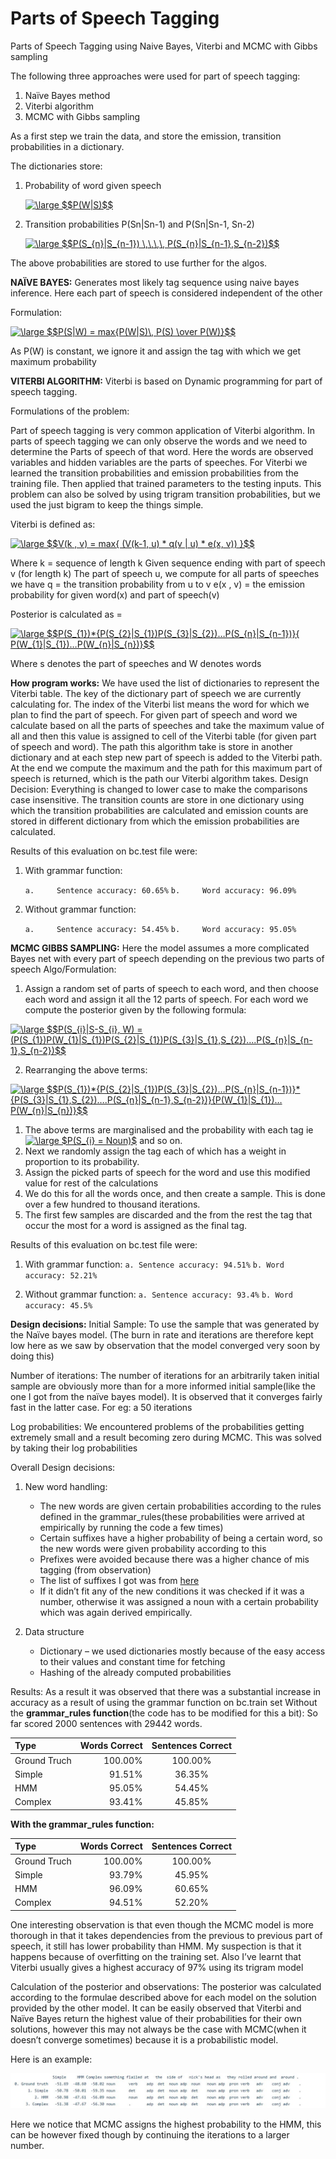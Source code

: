 # Parts of Speech Tagging

Parts of Speech Tagging using Naive Bayes, Viterbi and MCMC with Gibbs sampling

The following three approaches were used for part of speech tagging:

1. Naïve Bayes method
2. Viterbi algorithm
3. MCMC with Gibbs sampling


As a first step we train the data, and store the emission, transition probabilities in a dictionary.

The dictionaries store:

1. Probability of word given speech

    <a href="https://www.codecogs.com/eqnedit.php?latex=\large&space;$$P(W|S)$$" target="_blank"><img src="https://latex.codecogs.com/png.latex?\large&space;$$P(W|S)$$" title="\large $$P(W|S)$$" /></a>

2. Transition probabilities P(Sn|Sn-1) and P(Sn|Sn-1, Sn-2)

    <a href="https://www.codecogs.com/eqnedit.php?latex=\large&space;$$P(S_{n}|S_{n-1})&space;\,\,\,\,&space;P(S_{n}|S_{n-1},S_{n-2})$$" target="_blank"><img src="https://latex.codecogs.com/png.latex?\large&space;$$P(S_{n}|S_{n-1})&space;\,\,\,\,&space;P(S_{n}|S_{n-1},S_{n-2})$$" title="\large $$P(S_{n}|S_{n-1}) \,\,\,\, P(S_{n}|S_{n-1},S_{n-2})$$" /></a>

The above probabilities are stored to use further for the algos.

**NAÏVE BAYES:** Generates most likely tag sequence using naive bayes inference.
Here each part of speech is considered independent of the other

Formulation: 

<a href="https://www.codecogs.com/eqnedit.php?latex=\inline&space;\large&space;$$P(S|W)&space;=&space;max{P(W|S)\,&space;P(S)&space;\over&space;P(W)}$$" target="_blank"><img src="https://latex.codecogs.com/png.latex?\inline&space;\large&space;$$P(S|W)&space;=&space;max{P(W|S)\,&space;P(S)&space;\over&space;P(W)}$$" title="\large $$P(S|W) = max{P(W|S)\, P(S) \over P(W)}$$" /></a>


As P(W) is constant, we ignore it and assign the tag with which we get maximum probability

**VITERBI ALGORITHM:**
Viterbi is based on Dynamic programming for part of speech tagging.

Formulations of the problem:

Part of speech tagging is very common application of Viterbi algorithm. In parts of speech tagging we can only observe the words and we need to determine the Parts of speech of that word. Here the words are observed variables and hidden variables are the parts of speeches.
For Viterbi we learned the transition probabilities and emission probabilities from the training file. Then applied that trained parameters to the testing inputs. This problem can also be solved by using trigram transition probabilities, but we used the just bigram to keep the things simple.

Viterbi is defined as:

<a href="https://www.codecogs.com/eqnedit.php?latex=\inline&space;\large&space;$$V(k&space;,&space;v)&space;=&space;max{&space;(V(k-1,&space;u)&space;*&space;q(v&space;|&space;u)&space;*&space;e(x,&space;v))&space;}$$" target="_blank"><img src="https://latex.codecogs.com/png.latex?\inline&space;\large&space;$$V(k&space;,&space;v)&space;=&space;max{&space;(V(k-1,&space;u)&space;*&space;q(v&space;|&space;u)&space;*&space;e(x,&space;v))&space;}$$" title="\large $$V(k , v) = max{ (V(k-1, u) * q(v | u) * e(x, v)) }$$" /></a>

Where k = sequence of length k
Given sequence ending with  part of speech v (for length k)
The part of speech u, we compute for all parts of speeches we have
q = the transition probability from u to v
e(x , v) = the emission probability for given word(x) and part of speech(v)

Posterior is calculated as =

<a href="https://www.codecogs.com/eqnedit.php?latex=\inline&space;\large&space;$$P(S_{1})*{P(S_{2}|S_{1})P(S_{3}|S_{2})…P(S_{n}|S_{n-1})}{&space;P(W_{1}|S_{1})…P(W_{n}|S_{n})}$$" target="_blank"><img src="https://latex.codecogs.com/png.latex?\inline&space;\large&space;$$P(S_{1})*{P(S_{2}|S_{1})P(S_{3}|S_{2})…P(S_{n}|S_{n-1})}{&space;P(W_{1}|S_{1})…P(W_{n}|S_{n})}$$" title="\large $$P(S_{1})*{P(S_{2}|S_{1})P(S_{3}|S_{2})…P(S_{n}|S_{n-1})}{ P(W_{1}|S_{1})…P(W_{n}|S_{n})}$$" /></a>

Where s denotes the part of speeches and W denotes words

**How program works:**  We have used the list of dictionaries to represent the Viterbi table. The key of the dictionary part of speech we are currently calculating for. The index of the Viterbi list means the word for which we plan to find the part of speech. For given part of speech and word we calculate based on all the parts of speeches and take the maximum value of all and then this value is assigned to cell of the Viterbi table (for given part of speech and word). The path this algorithm take is store in another dictionary and at each step new
part of speech is added to the Viterbi path. At the end we compute the maximum and the path for this maximum part of speech is returned, which is the path our Viterbi algorithm takes.
Design Decision: Everything is changed to lower case to make the comparisons case insensitive. The transition counts are store in one dictionary using which the transition probabilities are calculated and emission counts are stored in different dictionary from which the emission probabilities are calculated.

Results of this evaluation on bc.test file were:

1. With grammar function:

    `a.     Sentence accuracy: 60.65%`
    `b.     Word accuracy: 96.09%`

2. Without grammar function:

    `a.     Sentence accuracy: 54.45%`
    `b.     Word accuracy: 95.05%`

**MCMC GIBBS SAMPLING:**
Here the model assumes a more complicated Bayes net with every part of speech depending on the previous two parts
of speech
Algo/Formulation:

1. Assign a random set of parts of speech to each word, and then choose each word and assign it all the 12 parts of speech. For each word we compute the posterior given by the following formula:

<a href="https://www.codecogs.com/eqnedit.php?latex=\inline&space;\large&space;$$P(S_{i}|S-S_{i},&space;W)&space;=&space;(P(S_{1})P(W_{1}|S_{1})P(S_{2}|S_{1})P(S_{3}|S_{1},S_{2})….P(S_{n}|S_{n-1},S_{n-2})$$" target="_blank"><img src="https://latex.codecogs.com/png.latex?\inline&space;\large&space;$$P(S_{i}|S-S_{i},&space;W)&space;=&space;(P(S_{1})P(W_{1}|S_{1})P(S_{2}|S_{1})P(S_{3}|S_{1},S_{2})….P(S_{n}|S_{n-1},S_{n-2})$$" title="\large $$P(S_{i}|S-S_{i}, W) = (P(S_{1})P(W_{1}|S_{1})P(S_{2}|S_{1})P(S_{3}|S_{1},S_{2})….P(S_{n}|S_{n-1},S_{n-2})$$" /></a>


2. Rearranging the above terms:

<a href="https://www.codecogs.com/eqnedit.php?latex=\inline&space;\large&space;$$P(S_{1})*{P(S_{2}|S_{1})P(S_{3}|S_{2})…P(S_{n}|S_{n-1})}*{P(S_{3}|S_{1},S_{2})….P(S_{n}|S_{n-1},S_{n-2})}{P(W_{1}|S_{1})…P(W_{n}|S_{n})}$$" target="_blank"><img src="https://latex.codecogs.com/png.latex?\inline&space;\large&space;$$P(S_{1})*{P(S_{2}|S_{1})P(S_{3}|S_{2})…P(S_{n}|S_{n-1})}*{P(S_{3}|S_{1},S_{2})….P(S_{n}|S_{n-1},S_{n-2})}{P(W_{1}|S_{1})…P(W_{n}|S_{n})}$$" title="\large $$P(S_{1})*{P(S_{2}|S_{1})P(S_{3}|S_{2})…P(S_{n}|S_{n-1})}*{P(S_{3}|S_{1},S_{2})….P(S_{n}|S_{n-1},S_{n-2})}{P(W_{1}|S_{1})…P(W_{n}|S_{n})}$$" /></a>

1. The above terms are marginalised and the probability with each tag ie <a href="https://www.codecogs.com/eqnedit.php?latex=\inline&space;\large&space;$P(S_{i}&space;=&space;Noun)$" target="_blank"><img src="https://latex.codecogs.com/png.latex?\inline&space;\large&space;$P(S_{i}&space;=&space;Noun)$" title="\large $P(S_{i} = Noun)$" /></a> and so on.
2. Next we randomly assign the tag each of which has a weight in proportion to its probability.
3. Assign the picked parts of speech for the word and use this modified value for rest of the calculations
4. We do this for all the words once, and then create a sample. This is done over a few hundred to thousand iterations.
5. The first few samples are discarded and the from the rest the tag that occur the most for a word is assigned as the final tag.
   
Results of this evaluation on bc.test file were:
1.	With grammar function:
`a.	Sentence accuracy: 94.51%`
`b.	Word accuracy: 52.21%`

2.	Without grammar function:
`a.	Sentence accuracy: 93.4%`
`b.	Word accuracy: 45.5%`

**Design decisions:**
Initial Sample: To use the sample that was generated by the Naïve bayes model. (The burn in rate and iterations are therefore kept low here as we saw by observation that the model converged very soon by doing this)

Number of iterations: The number of iterations for an arbitrarily taken initial sample are obviously more than for a more informed initial sample(like the one I got from the naïve bayes model). It is observed that it converges fairly fast in the latter case. For eg: a 50 iterations

Log probabilities: We encountered problems of the probabilities getting extremely small and a result becoming zero during MCMC. This was solved by taking their log probabilities

Overall Design decisions:

1. New word handling:
    - The new words are given certain probabilities according to the rules defined in the
    grammar_rules(these probabilities were arrived at empirically by running the code a few times)
    - Certain suffixes have a higher probability of being a certain word, so the new words were given
    probability according to this
    - Prefixes were avoided because there was a higher chance of mis tagging (from observation)
    - The list of suffixes I got was from [here](https://web2.uvcs.uvic.ca/elc/sample/beginner/gs/gs_55_1.htm)
    - If it didn’t fit any of the new conditions it was checked if it was a number, otherwise it was assigned a noun with a certain probability which was again derived empirically.

2.	Data structure
    - Dictionary – we used dictionaries mostly because of the easy access to their values and constant time for fetching
    - Hashing of the already computed probabilities

Results:
As a result it was observed that there was a substantial increase in accuracy as a result of using the grammar
function on bc.train set
Without the **grammar_rules function**(the code has to be modified for this a bit):
So far scored 2000 sentences with 29442 words.

| Type | Words Correct | Sentences Correct |
|:-----------|------------:|:------------:|
| Ground Truch       |        100.00% |     100.00%     |
| Simple     |      91.51% |    36.35%    |
| HMM       |        95.05% |     54.45%     |
| Complex         |          93.41% |      45.85%      |


**With the grammar_rules function:**

| Type | Words Correct | Sentences Correct |
|:-----------|------------:|:------------:|
| Ground Truch       |        100.00% |     100.00%     |
| Simple     |      93.79% |    45.95%    |
| HMM       |        96.09% |     60.65%     |
| Complex         |           94.51% |      52.20%      |


One interesting observation is that even though the MCMC model is more thorough in that it takes dependencies from the previous to previous part of speech, it still has lower probability than HMM. My suspection is that it happens because of overfitting on the training set. Also I’ve learnt that Viterbi usually gives a highest accuracy of 97% using its trigram model

Calculation of the posterior and observations:
The posterior was calculated according to the formulae described above for each model on the solution provided by the other model.
It can be easily observed that Viterbi and Naïve Bayes return the highest value of their probabilities for their own solutions,
however this may not always be the case with MCMC(when it doesn’t converge sometimes) because it is a probabilistic model.

Here is an example:

![Result](https://github.com/gurjaspalbedi/parts-of-speech-tagging/blob/master/resuls.JPG?raw=true)

Here we notice that MCMC assigns the highest probability to the HMM, this can be however fixed though by continuing
the iterations to a larger number.
